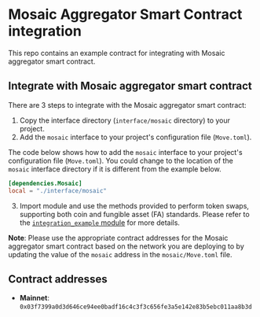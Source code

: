 # Mosaic Aggregator Smart Contract integration

This repo contains an example contract for integrating with Mosaic aggregator smart contract. 

## Integrate with Mosaic aggregator smart contract

There are 3 steps to integrate with the Mosaic aggregator smart contract:

1. Copy the interface directory (`interface/mosaic` directory) to your project.
2. Add the `mosaic` interface to your project's configuration file (`Move.toml`).

The code below shows how to add the `mosaic` interface to your project's configuration file (`Move.toml`). You could change to the location of the `mosaic` interface directory if it is different from the example below.

```toml
[dependencies.Mosaic]
local = "./interface/mosaic"
```

3. Import module and use the methods provided to perform token swaps, supporting both coin and fungible asset (FA) standards. Please refer to the [`integration_example` module](./sources/integration_example.move) for more details.

**Note**: Please use the appropriate contract addresses for the Mosaic aggregator smart contract based on the network you are deploying to by updating the value of the `mosaic` address in the `mosaic/Move.toml` file.

## Contract addresses

- **Mainnet**: `0x03f7399a0d3d646ce94ee0badf16c4c3f3c656fe3a5e142e83b5ebc011aa8b3d`
